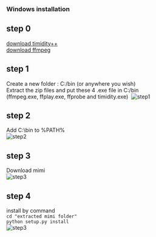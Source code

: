 ### Windows installation

## step 0
[download timidity++](https://sourceforge.net/projects/timidity/files/TiMidity%2B%2B/TiMidity%2B%2B-CVS/)  
[download ffmpeg](https://ffmpeg.zeranoe.com/builds/)  

## step 1
Create a new folder : C:/bin (or anywhere you wish)  
Extract the zip files and put these 4 .exe file in C:/bin  
(ffmpeg.exe, ffplay.exe, ffprobe and timidity.exe) 
![step1](https://raw.githubusercontent.com/exeex/mimi/master/document/windows_step1.PNG)

## step 2
Add C:\bin to %PATH%  
![step2](https://raw.githubusercontent.com/exeex/mimi/master/document/windows_step2.PNG)


## step 3
Download mimi  
![step3](https://raw.githubusercontent.com/exeex/mimi/master/document/windows_step3.PNG)


## step 4
install by command  
```cd "extracted mimi folder"```  
```python setup.py install```  
![step3](https://raw.githubusercontent.com/exeex/mimi/master/document/windows_step4.PNG)
